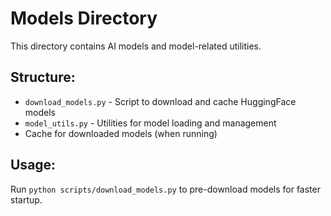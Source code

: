 # Models Directory
This directory contains AI models and model-related utilities.

## Structure:
- `download_models.py` - Script to download and cache HuggingFace models
- `model_utils.py` - Utilities for model loading and management
- Cache for downloaded models (when running)

## Usage:
Run `python scripts/download_models.py` to pre-download models for faster startup.